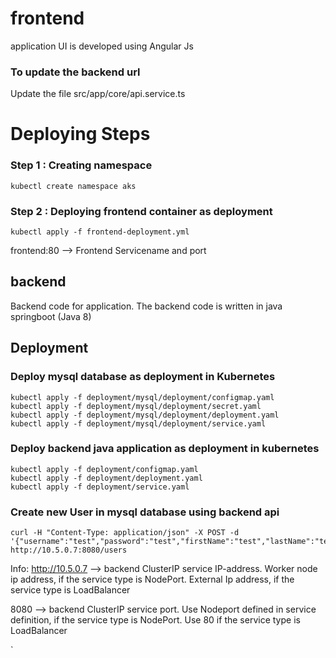#  frontend
application UI is developed using Angular Js 

### To update the backend url
Update the file src/app/core/api.service.ts

# Deploying Steps
### Step 1 : Creating namespace 
```
kubectl create namespace aks
```

### Step 2 : Deploying frontend container as deployment
```
kubectl apply -f frontend-deployment.yml
```

frontend:80 --> Frontend Servicename and port

##  backend
Backend code for  application. The backend code is written in java springboot (Java 8)

## Deployment
### Deploy mysql database as deployment in Kubernetes
```
kubectl apply -f deployment/mysql/deployment/configmap.yaml
kubectl apply -f deployment/mysql/deployment/secret.yaml
kubectl apply -f deployment/mysql/deployment/deployment.yaml
kubectl apply -f deployment/mysql/deployment/service.yaml
```

### Deploy  backend java application as deployment in kubernetes
```
kubectl apply -f deployment/configmap.yaml
kubectl apply -f deployment/deployment.yaml
kubectl apply -f deployment/service.yaml
```

### Create new User in mysql database using backend api
```
curl -H "Content-Type: application/json" -X POST -d '{"username":"test","password":"test","firstName":"test","lastName":"test","age":23,"salary":12345}' http://10.5.0.7:8080/users
```

Info:
http://10.5.0.7 --> backend ClusterIP service IP-address. Worker node ip address, if the service type is NodePort. External Ip address, if the service type is LoadBalancer

8080 --> backend ClusterIP service port. Use Nodeport defined in service definition, if the service type is NodePort. Use 80 if the service type is LoadBalancer

`